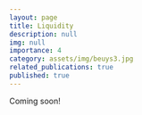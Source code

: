 ```yaml
---
layout: page
title: Liquidity
description: null
img: null
importance: 4
category: assets/img/beuys3.jpg
related_publications: true
published: true
---
```


Coming soon! 
